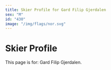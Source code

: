 ```yaml
---
title: Skier Profile for Gard Filip Gjerdalen
sex: "M"
id: "430"
image: "/img/flags/nor.svg" 
---
```


# Skier Profile

This page is for: Gard Filip Gjerdalen.
    
